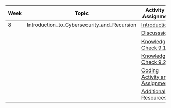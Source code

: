 | Week | Topic             | Activity & Assignment          |
|------|-------------------|--------------------------------|
| 8    | Introduction_to_Cybersecurity_and_Recursion | [Introduction](./Introduction%20And%20Instructions.pdf)                   |
|      |                   | [Discusssions](https://classroom.google.com/c/NjE1MzM0ODAxMDIz/a/NjI1NTM2MDk2NTgz/details)                   |
|      |                   | [Knowledge Check 9.1](https://docs.google.com/forms/d/e/1FAIpQLSdWFjHHY9jPIXoR_-wXmgpv3TBR4G4zebGaNu426Ia_A6HRYw/viewform)           |
|      |                   | [Knowledge Check 9.2](https://docs.google.com/forms/d/e/1FAIpQLScKCs7UK0BrD4EgEoqlmb98gWpPK-wAznsOwQ0I2C2BCMLqYQ/viewform)           |
|      |                   | [Coding Activity and Assignment](https://classroom.github.com/a/KTDqKMec) |
|      |                   | [Additional Resources](./Additional%20Resources.pdf)           |
